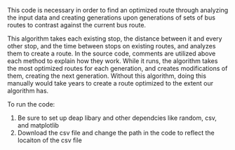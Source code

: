 This code is necessary in order to find an optimized route through analyzing the input data
and creating generations upon generations of sets of bus routes to contrast against the
current bus route.

This algorithm takes each existing stop, the distance between it and every other stop, and
the time between stops on existing routes, and analyzes them to create a route. In the 
source code, comments are utilized above each method to explain how they work. While it 
runs, the algorithm takes the most optimized routes for each generation, and creates
modifications of them, creating the next generation. Without this algorithm, doing this
manually would take years to create a route optimized to the extent our algorithm has.


To run the code:
1. Be sure to set up deap libary and other dependcies like random, csv, and matplotlib
2. Download the csv file and change the path in the code to reflect the locaiton of the csv file
